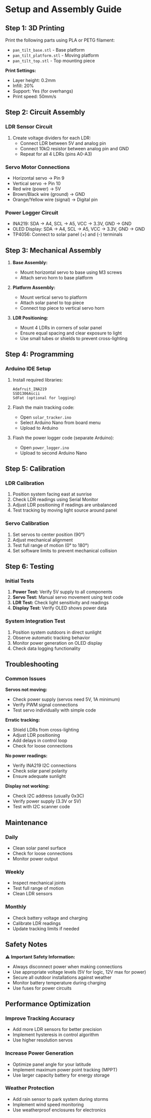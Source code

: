 # Setup and Assembly Guide

## Step 1: 3D Printing

Print the following parts using PLA or PETG filament:
- `pan_tilt_base.stl` - Base platform
- `pan_tilt_platform.stl` - Moving platform  
- `pan_tilt_top.stl` - Top mounting piece

**Print Settings:**
- Layer height: 0.2mm
- Infill: 20%
- Support: Yes (for overhangs)
- Print speed: 50mm/s

## Step 2: Circuit Assembly

### LDR Sensor Circuit
1. Create voltage dividers for each LDR:
   - Connect LDR between 5V and analog pin
   - Connect 10kΩ resistor between analog pin and GND
   - Repeat for all 4 LDRs (pins A0-A3)

### Servo Motor Connections
- Horizontal servo → Pin 9
- Vertical servo → Pin 10
- Red wire (power) → 5V
- Brown/Black wire (ground) → GND
- Orange/Yellow wire (signal) → Digital pin

### Power Logger Circuit
- INA219: SDA → A4, SCL → A5, VCC → 3.3V, GND → GND
- OLED Display: SDA → A4, SCL → A5, VCC → 3.3V, GND → GND
- TP4056: Connect to solar panel (+) and (-) terminals

## Step 3: Mechanical Assembly

1. **Base Assembly:**
   - Mount horizontal servo to base using M3 screws
   - Attach servo horn to base platform

2. **Platform Assembly:**
   - Mount vertical servo to platform
   - Attach solar panel to top piece
   - Connect top piece to vertical servo horn

3. **LDR Positioning:**
   - Mount 4 LDRs in corners of solar panel
   - Ensure equal spacing and clear exposure to light
   - Use small tubes or shields to prevent cross-lighting

## Step 4: Programming

### Arduino IDE Setup
1. Install required libraries:
   ```
   Adafruit_INA219
   SSD1306Ascii
   SdFat (optional for logging)
   ```

2. Flash the main tracking code:
   - Open `solar_tracker.ino`
   - Select Arduino Nano from board menu
   - Upload to Arduino

3. Flash the power logger code (separate Arduino):
   - Open `power_logger.ino`
   - Upload to second Arduino Nano

## Step 5: Calibration

### LDR Calibration
1. Position system facing east at sunrise
2. Check LDR readings using Serial Monitor
3. Adjust LDR positioning if readings are unbalanced
4. Test tracking by moving light source around panel

### Servo Calibration
1. Set servos to center position (90°)
2. Adjust mechanical alignment
3. Test full range of motion (0° to 180°)
4. Set software limits to prevent mechanical collision

## Step 6: Testing

### Initial Tests
1. **Power Test:** Verify 5V supply to all components
2. **Servo Test:** Manual servo movement using test code
3. **LDR Test:** Check light sensitivity and readings
4. **Display Test:** Verify OLED shows power data

### System Integration Test
1. Position system outdoors in direct sunlight
2. Observe automatic tracking behavior
3. Monitor power generation on OLED display
4. Check data logging functionality

## Troubleshooting

### Common Issues

**Servos not moving:**
- Check power supply (servos need 5V, 1A minimum)
- Verify PWM signal connections
- Test servo individually with simple code

**Erratic tracking:**
- Shield LDRs from cross-lighting
- Adjust LDR positioning
- Add delays in control loop
- Check for loose connections

**No power readings:**
- Verify INA219 I2C connections
- Check solar panel polarity
- Ensure adequate sunlight

**Display not working:**
- Check I2C address (usually 0x3C)
- Verify power supply (3.3V or 5V)
- Test with I2C scanner code

## Maintenance

### Daily
- Clean solar panel surface
- Check for loose connections
- Monitor power output

### Weekly  
- Inspect mechanical joints
- Test full range of motion
- Clean LDR sensors

### Monthly
- Check battery voltage and charging
- Calibrate LDR readings
- Update tracking limits if needed

## Safety Notes

⚠️ **Important Safety Information:**
- Always disconnect power when making connections
- Use appropriate voltage levels (5V for logic, 12V max for power)
- Secure all outdoor installations against weather
- Monitor battery temperature during charging
- Use fuses for power circuits

## Performance Optimization

### Improve Tracking Accuracy
- Add more LDR sensors for better precision
- Implement hysteresis in control algorithm
- Use higher resolution servos

### Increase Power Generation
- Optimize panel angle for your latitude
- Implement maximum power point tracking (MPPT)
- Use larger capacity battery for energy storage

### Weather Protection
- Add rain sensor to park system during storms
- Implement wind speed monitoring
- Use weatherproof enclosures for electronics